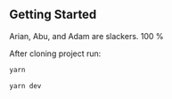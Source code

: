 
## Getting Started

Arian, Abu, and Adam are slackers. 100 %

After cloning project run:

```bash
yarn

yarn dev
```
